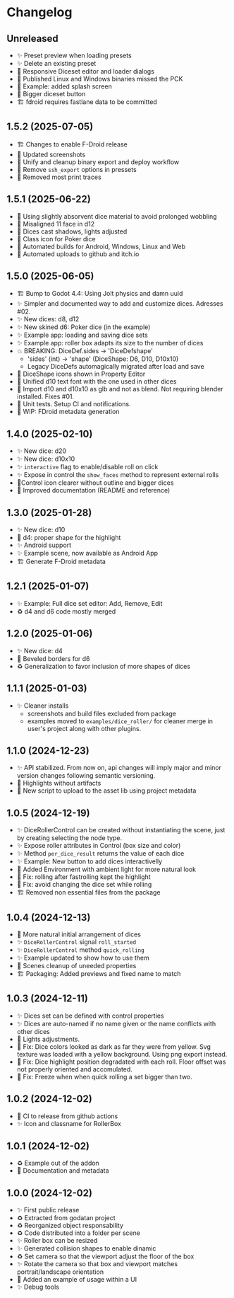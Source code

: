 # Changelog

## Unreleased

- ✨ Preset preview when loading presets
- ✨ Delete an existing preset
- 🐛 Responsive Diceset editor and loader dialogs
- 🐛 Published Linux and Windows binaries missed the PCK
- 💄 Example: added splash screen
- 💄 Bigger diceset button
- 🏗️ fdroid requires fastlane data to be committed

## 1.5.2 (2025-07-05)

- 🏗️ Changes to enable F-Droid release
- 💄 Updated screenshots
- 🔧 Unify and cleanup binary export and deploy workflow
- 🧹 Remove `ssh_export` options in pressets
- 🧹 Removed most print traces

## 1.5.1 (2025-06-22)

- 🐛 Using slightly absorvent dice material to avoid prolonged wobbling
- 🐛 Misaligned 11 face in d12
- 💄 Dices cast shadows, lights adjusted
- 💄 Class icon for Poker dice
- 🔧 Automated builds for Android, Windows, Linux and Web
- 🔧 Automated uploads to github and itch.io

## 1.5.0 (2025-06-05)

- 🏗️ Bump to Godot 4.4: Using Jolt physics and damn uuid
- ✨ Simpler and documented way to add and customize dices. Adresses #02.
- ✨ New dices: d8, d12
- ✨ New skined d6: Poker dice (in the example)
- ✨ Example app: loading and saving dice sets
- ✨ Example app: roller box adapts its size to the number of dices
- 💥 BREAKING: DiceDef.sides -> 'DiceDefshape'
    - 'sides' (int) -> 'shape' (DiceShape: D6, D10, D10x10)
    - Legacy DiceDefs automagically migrated after load and save
- 💄 DiceShape icons shown in Property Editor
- 💄 Unified d10 text font with the one used in other dices
- 🐛 Import d10 and d10x10 as glb and not as blend.
     Not requiring blender installed. Fixes #01.
- 🔧 Unit tests. Setup CI and notifications.
- 🚧 WIP: FDroid metadata generation

## 1.4.0 (2025-02-10)

- ✨ New dice: d20
- ✨ New dice: d10x10
- ✨ `interactive` flag to enable/disable roll on click
- ✨ Expose in control the `show_faces` method to represent external rolls
- 💄Control icon clearer without outline and bigger dices
- 📝 Improved documentation (README and reference)

## 1.3.0 (2025-01-28)

- ✨ New dice: d10
- 🐛 d4: proper shape for the highlight
- ✨ Android support
- ✨ Example scene, now available as Android App
- 🏗️ Generate F-Droid metadata

## 1.2.1 (2025-01-07)

- ✨ Example: Full dice set editor: Add, Remove, Edit
- ♻️ d4 and d6 code mostly merged

## 1.2.0 (2025-01-06)

- ✨ New dice: d4
- 💄 Beveled borders for d6
- ♻️ Generalization to favor inclusion of more shapes of dices

## 1.1.1 (2025-01-03)

- ✨ Cleaner installs
	- screenshots and build files excluded from package
	- examples moved to `examples/dice_roller/` for cleaner
	  merge in user's project along with other plugins.

## 1.1.0 (2024-12-23)

- ✨ API stabilized. From now on, api changes will imply
  major and minor version changes following semantic versioning.
- 🐛 Highlights without artifacts
- 🔧 New script to upload to the asset lib using project metadata

## 1.0.5 (2024-12-19)

- ✨ DiceRollerControl can be created without instantiating
     the scene, just by creating selecting the node type.
- ✨ Expose roller attributes in Control (box size and color)
- ✨ Method `per_dice_result` returns the value of each dice
- ✨ Example: New button to add dices interactivelly
- 💄 Added Environment with ambient light for more natural look
- 🐛 Fix: rolling after fastrolling kept the highlight
- 🐛 Fix: avoid changing the dice set while rolling
- 🏗️ Removed non essential files from the package

## 1.0.4 (2024-12-13)

- 💄 More natural initial arrangement of dices
- ✨ `DiceRollerControl` signal `roll_started`
- ✨ `DiceRollerControl` method `quick_rolling`
- ✨ Example updated to show how to use them
- 🧹 Scenes cleanup of uneeded properties
- 🏗️ Packaging: Added previews and fixed name to match

## 1.0.3 (2024-12-11)

- ✨ Dices set can be defined with control properties
- ✨ Dices are auto-named if no name given or the name conflicts with other dices
- 💄 Lights adjustments.
- 🐛 Fix: Dice colors looked as dark as far they were from yellow.
     Svg texture was loaded with a yellow background. Using png export instead.
- 🐛 Fix: Dice highlight position degradated with each roll.
     Floor offset was not properly oriented and accomulated.
- 🐛 Fix: Freeze when when quick rolling a set bigger than two.

## 1.0.2 (2024-12-02)

- 🔧 CI to release from github actions
- ✨ Icon and classname for RollerBox

## 1.0.1 (2024-12-02)

- ♻️  Example out of the addon
- 📝 Documentation and metadata

## 1.0.0 (2024-12-02)

- ✨ First public release
- ♻️ Extracted from godatan project
- ♻️ Reorganized object responsability
- ♻️ Code distributed into a folder per scene
- ✨ Roller box can be resized
- ✨ Generated collision shapes to enable dinamic
- ♻️ Set camera so that the viewport adjust the floor of the box
- ✨ Rotate the camera so that box and viewport matches portrait/landscape orientation
- 📝 Added an example of usage within a UI
- ✨ Debug tools



